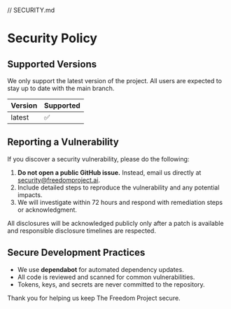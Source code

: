 // SECURITY.md

# Security Policy

## Supported Versions
We only support the latest version of the project. All users are expected to stay up to date with the main branch.

| Version | Supported          |
| ------- | ------------------ |
| latest  | ✅                 |

## Reporting a Vulnerability
If you discover a security vulnerability, please do the following:

1. **Do not open a public GitHub issue.** Instead, email us directly at [security@freedomproject.ai](mailto:security@freedomproject.ai).
2. Include detailed steps to reproduce the vulnerability and any potential impacts.
3. We will investigate within 72 hours and respond with remediation steps or acknowledgment.

All disclosures will be acknowledged publicly only after a patch is available and responsible disclosure timelines are respected.

## Secure Development Practices
- We use **dependabot** for automated dependency updates.
- All code is reviewed and scanned for common vulnerabilities.
- Tokens, keys, and secrets are never committed to the repository.

Thank you for helping us keep The Freedom Project secure.
